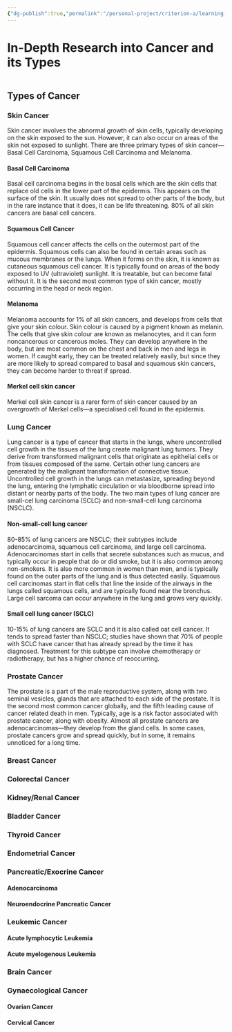 ```yaml
---
{"dg-publish":true,"permalink":"/personal-project/criterion-a/learning-goal/cancer/","dgHomeLink":true,"dgPassFrontmatter":false}
---
```


# In-Depth Research into Cancer and its Types
```toc

```

## Types of Cancer

### Skin Cancer
Skin cancer involves the abnormal growth of skin cells, typically developing on the skin exposed to the sun. However, it can also occur on areas of the skin not exposed to sunlight. There are three primary types of skin cancer—Basal Cell Carcinoma, Squamous Cell Carcinoma and Melanoma.  
#### Basal Cell Carcinoma
Basal cell carcinoma begins in the basal cells which are the skin cells that replace old cells in the lower part of the epidermis. This appears on the surface of the skin. It usually does not spread to other parts of the body, but in the rare instance that it does, it can be life threatening. 80% of all skin cancers are basal cell cancers.
#### Squamous Cell Cancer
Squamous cell cancer affects the cells on the outermost part of the epidermis. Squamous cells can also be found in certain areas such as mucous membranes or the lungs. When it forms on the skin, it is known as cutaneous squamous cell cancer. It is typically found on areas of the body exposed to UV (ultraviolet) sunlight. It is treatable, but can become fatal without it. It is the second most common type of skin cancer, mostly occurring in the head or neck region.
#### Melanoma
Melanoma accounts for 1% of all skin cancers, and develops from cells that give your skin colour. Skin colour is caused by a pigment known as melanin. The cells that give skin colour are known as melanocytes, and it can form noncancerous or cancerous moles. They can develop anywhere in the body, but are most common on the chest and back in men and legs in women. If caught early, they can be treated relatively easily, but since they are more likely to spread compared to basal and squamous skin cancers, they can become harder to threat if spread.
#### Merkel cell skin cancer
Merkel cell skin cancer is a rarer form of skin cancer caused by an overgrowth of Merkel cells—a specialised cell found in the epidermis. 
### Lung Cancer
Lung cancer is a type of cancer that starts in the lungs, where uncontrolled cell growth in the tissues of the lung create malignant lung tumors. They derive from transformed malignant cells that originate as epithelial cells or from tissues composed of the same. Certain other lung cancers are generated by the malignant transformation of connective tissue. Uncontrolled cell growth in the lungs can metastasize, spreading beyond the lung, entering the lymphatic circulation or via bloodborne spread into distant or nearby parts of the body. The two main types of lung cancer are small-cel lung carcinoma (SCLC) and non-small-cell lung carcinoma (NSCLC).
#### Non-small-cell lung cancer 
80-85% of lung cancers are NSCLC; their subtypes include  adenocarcinoma, squamous cell carcinoma, and large cell carcinoma. Adenocarcinomas  start in cells that secrete substances such as mucus, and typically occur in people that do or did smoke, but it is also common among non-smokers. It is also more common in women than men, and is typically found on the outer parts of the lung and is thus detected easily. Squamous cell carcinomas start in flat cells that line the inside of the airways in the lungs called squamous cells, and are typically found near the bronchus. Large cell sarcoma can occur anywhere in the lung and grows very quickly.
#### Small cell lung cancer (SCLC)
10-15% of lung cancers are SCLC and it is also called oat cell cancer. It tends to spread faster than NSCLC; studies have shown that 70% of people with SCLC have cancer that has already spread by the time it has diagnosed. Treatment for this subtype can involve chemotherapy or radiotherapy, but has a higher chance of reoccurring. 

### Prostate Cancer
The prostate is a part of the male reproductive system, along with two seminal vesicles, glands that are attached to each side of the prostate. It is the second most common cancer globally, and the fifth leading cause of cancer related death in men. Typically, age is a risk factor associated with prostate cancer, along with obesity. Almost all prostate cancers are adenocarcinomas—they develop from the gland cells. In some cases, prostate cancers grow and spread quickly, but in some, it remains unnoticed for a long time.
### Breast Cancer

### Colorectal Cancer


### Kidney/Renal Cancer

### Bladder Cancer


### Thyroid Cancer

### Endometrial Cancer

### Pancreatic/Exocrine Cancer

#### Adenocarcinoma
#### Neuroendocrine Pancreatic Cancer


### Leukemic Cancer
#### Acute lymphocytic Leukemia

#### Acute myelogenous Leukemia


### Brain Cancer


### Gynaecological Cancer

#### Ovarian Cancer
#### Cervical Cancer







